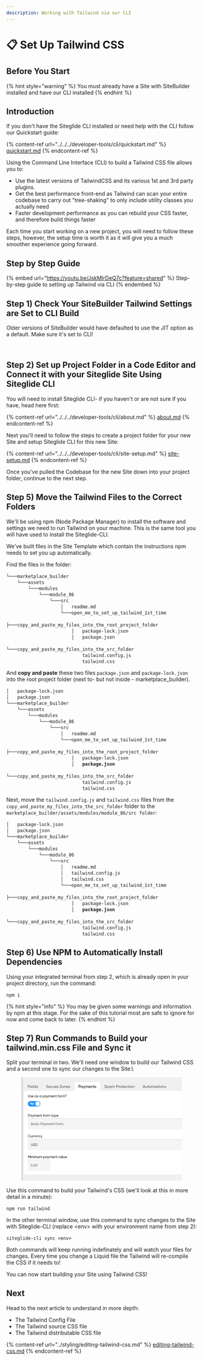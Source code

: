 ```yaml
---
description: Working with Tailwind via our CLI
---
```


# 📋 Set Up Tailwind CSS

## Before You Start <a href="#before-you-start" id="before-you-start"></a>

{% hint style="warning" %}
You must already have a Site with SiteBuilder installed and have our CLI installed
{% endhint %}

## Introduction <a href="#introduction" id="introduction"></a>

If you don't have the Siteglide CLI installed or need help with the CLI follow our Quickstart guide:

{% content-ref url="../../../developer-tools/cli/quickstart.md" %}
[quickstart.md](../../../developer-tools/cli/quickstart.md)
{% endcontent-ref %}

Using the Command Line Interface (CLI) to build a Tailwind CSS file allows you to:

* Use the latest versions of TailwindCSS and its various 1st and 3rd party plugins.
* Get the best performance front-end as Tailwind can scan your entire codebase to carry out "tree-shaking" to only include utility classes you actually need
* Faster development performance as you can rebuild your CSS faster, and therefore build things faster

Each time you start working on a new project, you will need to follow these steps, however, the setup time is worth it as it will give you a much smoother experience going forward.

## Step by Step Guide

{% embed url="https://youtu.be/JskMIrDeQ7c?feature=shared" %}
Step-by-step guide to setting up Tailwind via CLI
{% endembed %}

## Step 1) Check Your SiteBuilder Tailwind Settings are Set to CLI Build

Older versions of SiteBuilder would have defaulted to use the JIT option as a default. Make sure it's set to CLI!

<figure><img src="https://p186.p2.n0.cdn.zight.com/items/xQuorQvv/57b911fc-9d00-4f9f-81bc-8e70036dbf09.jpg?source=viewer&#x26;v=%22fcaa1cc100f3008ef92010120f6756c7%22" alt=""><figcaption></figcaption></figure>

## Step 2) Set up Project Folder in a Code Editor and Connect it with your Siteglide Site Using Siteglide CLI

You will need to install Siteglide CLI- if you haven't or are not sure if you have, head here first:

{% content-ref url="../../../developer-tools/cli/about.md" %}
[about.md](../../../developer-tools/cli/about.md)
{% endcontent-ref %}

Next you'll need to follow the steps to create a project folder for your new Site and setup Siteglide CLI for this new Site:

{% content-ref url="../../../developer-tools/cli/site-setup.md" %}
[site-setup.md](../../../developer-tools/cli/site-setup.md)
{% endcontent-ref %}

Once you've pulled the Codebase for the new Site down into your project folder, continue to the next step.

## Step 5) Move the Tailwind Files to the Correct Folders

We'll be using npm (Node Package Manager) to install the software and settings we need to run Tailwind on your machine. This is the same tool you will have used to install the Siteglide-CLI.

We've built files in the Site Template which contain the instructions npm needs to set you up automatically.

Find the files in the folder:

```
└───marketplace_builder
    └───assets
        └───modules
            └───module_86
                └───src
                    │   readme.md
                    └───open_me_to_set_up_tailwind_1st_time
                        ├───copy_and_paste_my_files_into_the_root_project_folder
                        │   package-lock.json
                        │   package.json
                        └───copy_and_paste_my_files_into_the_src_folder
                            tailwind.config.js
                            tailwind.css
```

And **copy and paste** these two files `package.json` and `package-lock.json` into the root project folder (next to- but not inside - marketplace\_builder).

<pre><code>│   package-lock.json
│   package.json
└───marketplace_builder
    └───assets
        └───modules
            └───module_86
                └───src
                    │   readme.md
                    └───open_me_to_set_up_tailwind_1st_time
                        ├───copy_and_paste_my_files_into_the_root_project_folder
                        │   package-lock.json
<strong>                        │   package.json
</strong>                        └───copy_and_paste_my_files_into_the_src_folder
                            tailwind.config.js
                            tailwind.css
</code></pre>

Next, move the `tailwind.config.js` and `tailwind.css` files from the `copy_and_paste_my_files_into_the_src_folder` folder to the `marketplace_builder/assets/modules/module_86/src folder`:

<pre><code>│   package-lock.json
│   package.json
└───marketplace_builder
    └───assets
        └───modules
            └───module_86
                └───src
                    │   readme.md
                    │   tailwind.config.js
                    │   tailwind.css
                    └───open_me_to_set_up_tailwind_1st_time
                        ├───copy_and_paste_my_files_into_the_root_project_folder
                        │   package-lock.json
<strong>                        │   package.json
</strong>                        └───copy_and_paste_my_files_into_the_src_folder
                            tailwind.config.js
                            tailwind.css
</code></pre>

## Step 6) Use NPM to Automatically Install Dependencies

Using your integrated terminal from step 2, which is already open in your project directory, run the command:

```
npm i
```

{% hint style="info" %}
You may be given some warnings and information by npm at this stage. For the sake of this tutorial most are safe to ignore for now and come back to later.
{% endhint %}

## Step 7) Run Commands to Build your tailwind.min.css File and Sync it

Split your terminal in two. We'll need one window to build our Tailwind CSS and a second one to sync our changes to the Site:\\

<figure><img src="../../../.gitbook/assets/image (2) (1) (1) (1).png" alt=""><figcaption></figcaption></figure>

Use this command to build your Tailwind's CSS (we'll look at this in more detail in a minute):

```
npm run tailwind
```

In the other terminal window, use this command to sync changes to the Site with Siteglide-CLI (replace \<env> with your environment name from step 2):

```
siteglide-cli sync <env>
```

Both commands will keep running indefinately and will watch your files for changes. Every time you change a Liquid file the Tailwind will re-compile the CSS if it needs to!

You can now start building your Site using Tailwind CSS!

## Next

Head to the next article to understand in more depth:

* The Tailwind Config File
* The Tailwind source CSS file
* The Tailwind distributable CSS file

{% content-ref url="../styling/editing-tailwind-css.md" %}
[editing-tailwind-css.md](../styling/editing-tailwind-css.md)
{% endcontent-ref %}
